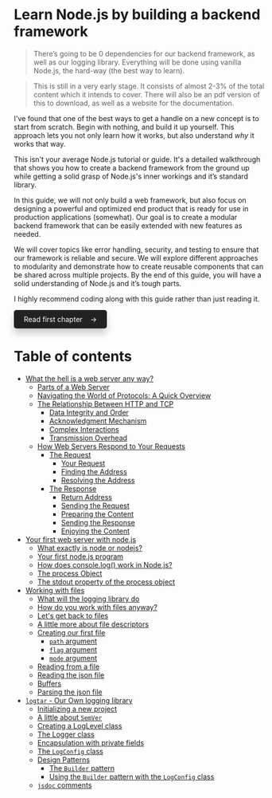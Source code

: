 # Learn Node.js by building a backend framework

> There’s going to be 0 dependencies for our backend framework, as well as our logging library. Everything will be done using vanilla Node.js, the hard-way (the best way to learn).

> This is still in a very early stage. It consists of almost 2-3% of the total content which it intends to cover. There will also be an pdf version of this to download, as well as a website for the documentation.

I've found that one of the best ways to get a handle on a new concept is to start from scratch. Begin with nothing, and build it up yourself. This approach lets you not only learn how it works, but also understand _why_ it works that way.

This isn't your average Node.js tutorial or guide. It's a detailed walkthrough that shows you how to create a backend framework from the ground up while getting a solid grasp of Node.js's inner workings and it’s standard library.

In this guide, we will not only build a web framework, but also focus on designing a powerful and optimized end product that is ready for use in production applications (somewhat). Our goal is to create a modular backend framework that can be easily extended with new features as needed.

We will cover topics like error handling, security, and testing to ensure that our framework is reliable and secure. We will explore different approaches to modularity and demonstrate how to create reusable components that can be shared across multiple projects. By the end of this guide, you will have a solid understanding of Node.js and it’s tough parts.

I highly recommend coding along with this guide rather than just reading it.

<div style="display: flex; margin-bottom:20px; justify-content: space-between; align-items: center;">
    <a href='/chapters/ch01-what-is-a-web-server-anyway.md' style="padding: 10px 20px; text-decoration:none;box-shadow:0px 10px 15px rgba(0,0,0,0.2); background-color: #222; color: #fff; border: none; border-radius: 5px;">Read first chapter &nbsp;&nbsp; &rarr;</a>
</div>

# Table of contents

-   [What the hell is a web server any way?](/chapters/ch01-what-is-a-web-server-anyway)
    -   [Parts of a Web Server](/chapters/ch01-what-is-a-web-server-anyway#parts-of-a-web-server)
    -   [Navigating the World of Protocols: A Quick Overview](/chapters/ch01-what-is-a-web-server-anyway#navigating-the-world-of-protocols-a-quick-overview)
    -   [The Relationship Between HTTP and TCP](/chapters/ch01-what-is-a-web-server-anyway#the-relationship-between-http-and-tcp-ensuring-reliable-web-communication)
        -   [Data Integrity and Order](/chapters/ch01-what-is-a-web-server-anyway#1-data-integrity-and-order)
        -   [Acknowledgment Mechanism](/chapters/ch01-what-is-a-web-server-anyway#2-acknowledgment-mechanism)
        -   [Complex Interactions](/chapters/ch01-what-is-a-web-server-anyway#3-complex-interactions)
        -   [Transmission Overhead](/chapters/ch01-what-is-a-web-server-anyway#4-transmission-overhead)
    -   [How Web Servers Respond to Your Requests](/chapters/ch01-what-is-a-web-server-anyway#asking-and-getting-how-web-servers-respond-to-your-requests)
        -   [The Request](/chapters/ch01-what-is-a-web-server-anyway#the-request)
            -   [Your Request](/chapters/ch01-what-is-a-web-server-anyway#1-your-request)
            -   [Finding the Address](/chapters/ch01-what-is-a-web-server-anyway#2-finding-the-address)
            -   [Resolving the Address](/chapters/ch01-what-is-a-web-server-anyway#3-resolving-the-address)
        -   [The Response](/chapters/ch01-what-is-a-web-server-anyway#the-response)
            -   [Return Address](/chapters/ch01-what-is-a-web-server-anyway#1-return-address)
            -   [Sending the Request](/chapters/ch01-what-is-a-web-server-anyway#2-sending-the-request)
            -   [Preparing the Content](/chapters/ch01-what-is-a-web-server-anyway#3-preparing-the-content)
            -   [Sending the Response](/chapters/ch01-what-is-a-web-server-anyway#4-sending-the-response)
            -   [Enjoying the Content](/chapters/ch01-what-is-a-web-server-anyway#5-enjoying-the-content)
-   [Your first web server with node.js](/chapters/ch02-your-first-nodejs-server)
    -   [What exactly is node or nodejs?](/chapters/ch02-your-first-nodejs-server#what-exactly-is-node-or-nodejs)
    -   [Your first node.js program](/chapters/ch02-your-first-nodejs-server#your-first-nodejs-program)
    -   [How does console.log() work in Node.js?](/chapters/ch02-your-first-nodejs-server#how-does-consolelog-work-in-nodejs)
    -   [The process Object](/chapters/ch02-your-first-nodejs-server#the-process-object)
    -   [The stdout property of the process object](/chapters/ch02-your-first-nodejs-server#the-stdout-property-of-the-process-object)
-   [Working with files](/chapters/ch03-working-with-files.md)
    -   [What will the logging library do](/chapters/ch03-working-with-files.md#what-will-the-logging-library-do)
    -   [How do you work with files anyway?](/chapters/ch03-working-with-files.md#how-do-you-work-with-files-anyway)
    -   [Let's get back to files](/chapters/ch03-working-with-files.md#lets-get-back-to-files)
    -   [A little more about file descriptors](/chapters/ch03-working-with-files.md#a-little-more-about-file-descriptors)
    -   [Creating our first file](/chapters/ch03-working-with-files.md#creating-our-first-file)
        -   [`path` argument](/chapters/ch03-working-with-files.md#path-argument)
        -   [`flag` argument](/chapters/ch03-working-with-files.md#flag-argument)
        -   [`mode` argument](/chapters/ch03-working-with-files.md#mode-argument)
    -   [Reading from a file](/chapters/ch03-working-with-files.md#reading-from-a-file)
    -   [Reading the json file](/chapters/ch03-working-with-files.md#reading-the-json-file)
    -   [Buffers](/chapters/ch03-working-with-files.md#buffers)
    -   [Parsing the json file](/chapters/ch03-working-with-files.md#parsing-the-json-file)
-   [`logtar` - Our Own logging library](/chapters/ch04-logtar-our-logging-library.md)
    -   [Initializing a new project](/chapters/ch04-logtar-our-logging-library.md#initialising-a-new-project)
    -   [A little about `SemVer`](/chapters/ch04-logtar-our-logging-library.md#a-little-about-semver)
    -   [Creating a LogLevel class](/chapters/ch04-logtar-our-logging-library.md#creating-a-loglevel-class)
    -   [The Logger class](/chapters/ch04-logtar-our-logging-library.md#the-logger-class)
    -   [Encapsulation with private fields](/chapters/ch04-logtar-our-logging-library.md#encapsulation-with-private-fields)
    -   [The `LogConfig` class](/chapters/ch04-logtar-our-logging-library.md#the-logconfig-class)
    -   [Design Patterns](/chapters/ch04-logtar-our-logging-library.md#design-patterns)
        -   [The `Builder` pattern](/chapters/ch04-logtar-our-logging-library.md#the-builder-pattern)
        -   [Using the `Builder` pattern with the `LogConfig` class](/chapters/ch04-logtar-our-logging-library.md#using-builder-pattern-with-the-logconfig-class)
    -   [`jsdoc` comments](/chapters/ch04-logtar-our-logging-library.md#jsdoc-comments)
